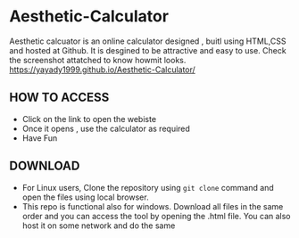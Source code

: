 # Aesthetic-Calculator
Aesthetic calcuator is an online calculator designed , buitl using HTML,CSS and hosted at Github. It is desgined to be attractive and easy to use. Check the screenshot attatched to know howmit looks. \
 https://yayady1999.github.io/Aesthetic-Calculator/ 
 
 
## HOW TO ACCESS
- Click on the link to open the webiste
- Once it opens , use the calculator as required
- Have Fun

## DOWNLOAD
- For Linux users, Clone the repository using ``git clone`` command and open the files using local browser. 
- This repo is functional also for windows. Download all files in the same order and you can access the tool by opening the .html file. You can also host it on some network and do the same
